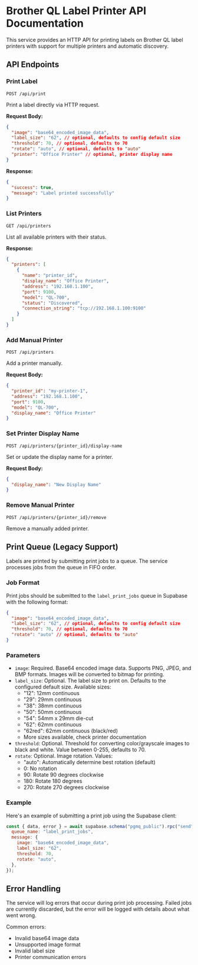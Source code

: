 # Brother QL Label Printer API Documentation

This service provides an HTTP API for printing labels on Brother QL label printers with support for multiple printers and automatic discovery.

## API Endpoints

### Print Label

`POST /api/print`

Print a label directly via HTTP request.

**Request Body:**

```json
{
  "image": "base64_encoded_image_data",
  "label_size": "62", // optional, defaults to config default size
  "threshold": 70, // optional, defaults to 70
  "rotate": "auto", // optional, defaults to "auto"
  "printer": "Office Printer" // optional, printer display name
}
```

**Response:**

```json
{
  "success": true,
  "message": "Label printed successfully"
}
```

### List Printers

`GET /api/printers`

List all available printers with their status.

**Response:**

```json
{
  "printers": [
    {
      "name": "printer_id",
      "display_name": "Office Printer",
      "address": "192.168.1.100",
      "port": 9100,
      "model": "QL-700",
      "status": "Discovered",
      "connection_string": "tcp://192.168.1.100:9100"
    }
  ]
}
```

### Add Manual Printer

`POST /api/printers`

Add a printer manually.

**Request Body:**

```json
{
  "printer_id": "my-printer-1",
  "address": "192.168.1.100",
  "port": 9100,
  "model": "QL-700",
  "display_name": "Office Printer"
}
```

### Set Printer Display Name

`POST /api/printers/{printer_id}/display-name`

Set or update the display name for a printer.

**Request Body:**

```json
{
  "display_name": "New Display Name"
}
```

### Remove Manual Printer

`POST /api/printers/{printer_id}/remove`

Remove a manually added printer.

## Print Queue (Legacy Support)

Labels are printed by submitting print jobs to a queue. The service processes jobs from the queue in FIFO order.

### Job Format

Print jobs should be submitted to the `label_print_jobs` queue in Supabase with the following format:

```json
{
  "image": "base64_encoded_image_data",
  "label_size": "62", // optional, defaults to config default size
  "threshold": 70, // optional, defaults to 70
  "rotate": "auto" // optional, defaults to "auto"
}
```

### Parameters

- `image`: Required. Base64 encoded image data. Supports PNG, JPEG, and BMP formats. Images will be converted to bitmap for printing.
- `label_size`: Optional. The label size to print on. Defaults to the configured default size. Available sizes:
  - "12": 12mm continuous
  - "29": 29mm continuous
  - "38": 38mm continuous
  - "50": 50mm continuous
  - "54": 54mm x 29mm die-cut
  - "62": 62mm continuous
  - "62red": 62mm continuous (black/red)
  - More sizes available, check printer documentation
- `threshold`: Optional. Threshold for converting color/grayscale images to black and white. Value between 0-255, defaults to 70.
- `rotate`: Optional. Image rotation. Values:
  - "auto": Automatically determine best rotation (default)
  - 0: No rotation
  - 90: Rotate 90 degrees clockwise
  - 180: Rotate 180 degrees
  - 270: Rotate 270 degrees clockwise

### Example

Here's an example of submitting a print job using the Supabase client:

```javascript
const { data, error } = await supabase.schema("pgmq_public").rpc("send", {
  queue_name: "label_print_jobs",
  message: {
    image: "base64_encoded_image_data",
    label_size: "62",
    threshold: 70,
    rotate: "auto",
  },
});
```

## Error Handling

The service will log errors that occur during print job processing. Failed jobs are currently discarded, but the error will be logged with details about what went wrong.

Common errors:

- Invalid base64 image data
- Unsupported image format
- Invalid label size
- Printer communication errors
